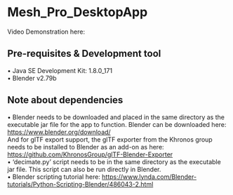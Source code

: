 # Mesh_Pro_DesktopApp

Video Demonstration here: 

## Pre-requisites & Development tool
•	Java SE Development Kit:  1.8.0_171 <br>
•	Blender v2.79b

## Note about dependencies
•	Blender needs to be downloaded and placed in the same directory as the executable jar file for the app to function. Blender can be downloaded here:<br>
https://www.blender.org/download/<br>
And for glTF export support, the glTF exporter from the Khronos group needs to be installed to Blender as an add-on as here:
https://github.com/KhronosGroup/glTF-Blender-Exporter <br>
•	 ‘decimate.py’ script needs to be in the same directory as the executable jar file. This script can also be run directly in Blender. <br>
•	Blender scripting tutorial here: https://www.lynda.com/Blender-tutorials/Python-Scripting-Blender/486043-2.html

